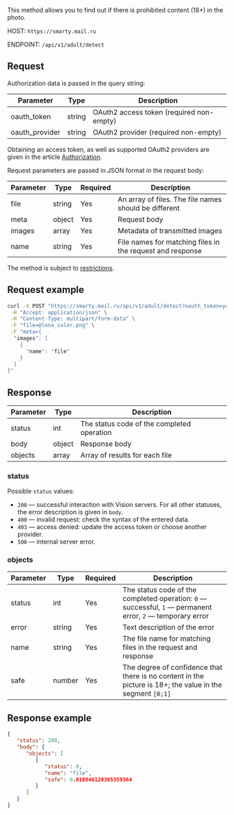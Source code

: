 This method allows you to find out if there is prohibited content (18+) in the photo.

HOST: `https://smarty.mail.ru`

ENDPOINT: `/api/v1/adult/detect`

## Request

Authorization data is passed in the query string:

| Parameter      | Type   | Description                              |
| -------------- | ------ | ---------------------------------------- |
| oauth_token    | string | OAuth2 access token (required non-empty) |
| oauth_provider | string | OAuth2 provider (required non-empty)     |

<info>

Obtaining an access token, as well as supported OAuth2 providers are given in the article [Authorization](../../vision-start/auth-vision).

</info>

Request parameters are passed in JSON format in the request body:

| Parameter      | Type   | Required       | Description                                              |
| -------------- | ------ | -------------- | -------------------------------------------------------- |
| file           | string | Yes            | An array of files. The file names should be different    |
| meta           | object | Yes            | Request body                                             |
|  images        | array  | Yes            | Metadata of transmitted images                           |
|   name         | string | Yes            | File names for matching files in the request and response|

<warn>

The method is subject to [restrictions](../../vision-limits#image_processing).

</warn>

## Request example

```bash
curl -X POST "https://smarty.mail.ru/api/v1/adult/detect?oauth_token=your_token&oauth_provider=mcs" \
 -H "Accept: application/json" \
 -H "Content-Type: multipart/form-data" \
 -F "file=@lena_color.png" \
 -F "meta={
  "images": [
    {
      "name": "file"
    }
  ]
}"
```

## Response

| Parameter     | Type     | Description                                              |
| ------------- | -------- | -------------------------------------------------------- |
| status        | int      | The status code of the completed operation               |
| body          | object   | Response body                                            |
| objects       | array    | Array of results for each file                           |

### status

Possible `status` values:

- `200` — successful interaction with Vision servers. For all other statuses, the error description is given in `body`.
- `400` — invalid request: check the syntax of the entered data.
- `403` — access denied: update the access token or choose another provider.
- `500` — internal server error.

### objects

| Parameter     | Type     | Required | Description                                                 |
| ------------- | -------- |--------------- | -------------------------------------------------------- |
| status        | int      | Yes             | The status code of the completed operation: `0` — successful, `1` — permanent error, `2` — temporary error |
| error         | string   | Yes             | Text description of the error                               |
| name          | string   | Yes             | The file name for matching files in the request and response|
| safe          | number   | Yes             | The degree of confidence that there is no content in the picture is 18+; the value in the segment `[0;1]` |

## Response example

```json
{
   "status": 200,
   "body": {
      "objects": [
         {
            "status": 0,
            "name": "file",
            "safe": 0.010846120305359364
         }
      ]
   }
}
```
